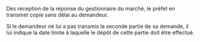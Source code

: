 Dès réception de la réponse du gestionnaire du marché, le préfet en transmet copie sans délai au demandeur. 


 Si le demandeur ne lui a pas transmis la seconde partie de sa demande, il lui indique la date limite à laquelle le dépôt de cette partie doit être effectué. 

